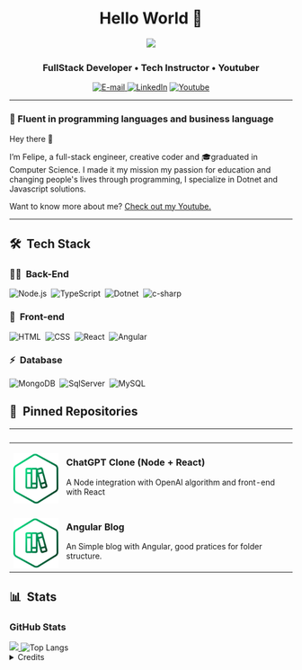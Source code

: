 <h1 align="center">
  Hello World 👋
</h1>

<div align="center">
<img height="380em" src="https://mir-s3-cdn-cf.behance.net/project_modules/1400_opt_1/81bb4b165684019.640b6038d133e.gif"/>
  
   <!-- <img height="350em" src="./.github/assets/cover_.png"/> -->
  <!-- <img height="380em" src="https://user-images.githubusercontent.com/70382532/138322189-2db8df52-9dcb-40a0-88a8-c365466bd33d.gif"/> -->
  
</div>

<h3 align="center">
  FullStack Developer • Tech Instructor • Youtuber
</h3>

<div align="center">
<p>
<a href="mailto:felipe.silva.aguiar047@gmail.com">
<img src="https://img.shields.io/badge/-email-020114?style=for-the-badge&amp;logo=microsoft-outlook&amp;logoColor=EBD03E&amp;color:FFF" alt="E-mail">
</a>
<a href="https://www.linkedin.com/in/felipe-me"><img src="https://img.shields.io/badge/-LinkedIn-020114?style=for-the-badge&amp;logo=linkedin&amp;logoColor=EBD03E&amp;color:FFF" alt="LinkedIn"></a>
<a href="https://www.youtube.com/channel/UCCcDZkI7AITYFCgDEFV9OoQ"><img src="https://img.shields.io/badge/-Youtube-020114?style=for-the-badge&amp;logo=youtube&amp;logoColor=EBD03E&amp;color:FFF" alt="Youtube"></a></p>
</div>

***

### 🎯 Fluent in programming languages and business language

Hey there 👋

I’m Felipe, a full-stack engineer, creative coder and 🎓graduated in Computer Science. I made it my mission my passion for education and changing people's lives through programming, I specialize in Dotnet and Javascript solutions.

Want to know more about me? [Check out my Youtube.](https://www.youtube.com/channel/UCCcDZkI7AITYFCgDEFV9OoQ)

***
## 🛠 &nbsp;Tech Stack

### 👩‍💻 &nbsp;Back-End

![Node.js](https://img.shields.io/badge/Node.js-E7ECEB?style=for-the-badge&logo=node.js&logoColor=53D9A2)&nbsp;
![TypeScript](https://img.shields.io/badge/TypeScript-E7ECEB?style=for-the-badge&logo=typescript&logoColor=1572B6)&nbsp;
![Dotnet](https://img.shields.io/badge/.NET-E7ECEB?style=for-the-badge&logo=dotnet&logoColor=435C6E)&nbsp;
![c-sharp](https://img.shields.io/badge/-C%23-E7ECEB?style=for-the-badge&logo=c-sharp&logoColor=3D5A7A)&nbsp;

### 🎨 &nbsp;Front-end
![HTML](https://img.shields.io/badge/-HTML-E7ECEB?style=for-the-badge&logo=HTML5&logoColor=C86833)&nbsp;
![CSS](https://img.shields.io/badge/-CSS-E7ECEB?style=for-the-badge&logo=CSS3&logoColor=139DFF)&nbsp;
![React](https://img.shields.io/badge/-React-E7ECEB?style=for-the-badge&logo=react&logoColor=1572B6)&nbsp;
![Angular](https://img.shields.io/badge/-Angular-E7ECEB?style=for-the-badge&logo=Angular&logoColor=893121)&nbsp;

### ⚡ &nbsp;Database 
![MongoDB](https://img.shields.io/badge/-MongoDB-E7ECEB?style=for-the-badge&logo=mongodb&logoColor=C86833)&nbsp;
![SqlServer](https://img.shields.io/badge/-Microsoft%20SQL%20Server-E7ECEB?style=for-the-badge&logo=microsoft%20sql%20server&logoColor=FDFD62)&nbsp;
![MySQL](https://img.shields.io/badge/-MySQL-E7ECEB?style=for-the-badge&logo=mysql&logoColor=004D8F)&nbsp;

## 📌 &nbsp;Pinned Repositories

<table>
	<thead>
		<tr>
			<th colspan="2" width="2000">&nbsp;</th>
		</tr>
	</thead>
	<tbody>
		<tr>
			<td align="center" valign="top" width="80"><br />
			<a href="https://github.com/felipeAguiarCode/node-chatgpt-api">
      <img src="./.github/assets/documentation.png" />
      </a>
      </td>
			<td valign="top">
			<h3>ChatGPT Clone (Node + React)</h3>
			<p>A Node integration with OpenAI algorithm and front-end with React</p>
			</td>
		</tr>
		<tr>
			<td align="center" valign="top" width="80"><br />
			<a href="https://github.com/felipeAguiarCode/angular-blog">
      <img src="./.github/assets/documentation.png" />
      </a>
      </td>
			<td valign="top">
			<h3>Angular Blog</h3>
			<p>An Simple blog with Angular, good pratices for folder structure.</p>
			</td>
		</tr>
	</tbody>
</table>


## 📊 &nbsp;Stats

<h3 align="left">GitHub Stats</h3>

<div align="left">
	<a href="https://github.com/felipeaguiarcode/github-readme-stats" target = "_blank">
		<img height="130em" src="https://github-readme-stats-git-masterrstaa-rickstaa.vercel.app/api?username=felipeaguiarcode&hide_title=true&show_icons=true&include_all_commits=false&count_private=true&line_height=25&hide=issues&bg_color=020114&title_color=7520FF&text_color=FFF&border_radius=3&border_color=181832&icon_color=7520FF&theme=jolly">
	</a>
	<img alt="Top Langs" height="130em" src="https://github-readme-stats-git-masterrstaa-rickstaa.vercel.app/api/top-langs/?username=felipeaguiarcode&line_height=10&card_width=290&layout=compact&hide_title=false&count_private=true&langs_count=4&show_icons=true&title_color=7520FF&hide=html,css&bg_color=020114&text_color=8B8B8B&border_radius=3&border_color=181832">
	<!-- <a href="https://git.io/streak-stats">
  		<img height="130em" src="https://streak-stats.demolab.com?user=felipeaguiarcode&theme=buefy-dark&border_radius=3&date_format=M%20j%5B%2C%20Y%5D&background=020114&border=181832&ring=7520FF&stroke=181832&currStreakLabel=ED00F2&sideLabels=FCFCFC&currStreakNum=ED00F2&fire=ED00F2&sideNums=7520FF&dates=8B8B8B">
	</a> -->
</div>

<div align="center">

</div>


<details align="left">
  <summary>Credits</summary> 
  - Badges by <a href="https://shields.io/">shields.io</a>
  <br>
  - GitHub Stats by <a href="https://github.com/anuraghazra/github-readme-stats">anuraghazra</a>
  <br>
   - GitHub Streak by <a href="https://github.com/DenverCoder1/github-readme-streak-stats">DenverCoder1</a>
  <br>
  - Developer vector created by <a href="https://www.freepik.com/vectors/developer">storyset - www.freepik.com</a> (edited by author)
</details>
